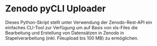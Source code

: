 # Zenodo pyCLI Uploader

Dieses Python-Skript stellt unter Verwendung der Zenodo-Rest-API ein einfaches CLI-Tool zur Verfügung um auf Basis von xls-Files die Bearbeitung und Erstellung von Datensätzen in Zenodo in Stapelverarbeitung (inkl. Fileupload bis 100 MB) zu ermöglichen.